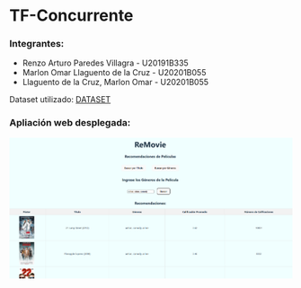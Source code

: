 # TF-Concurrente
### Integrantes:
- Renzo Arturo Paredes Villagra - U20191B335 
- Marlon Omar Llaguento de la Cruz - U20201B055
- Llaguento de la Cruz, Marlon Omar - U20201B055

Dataset utilizado: [DATASET](https://grouplens.org/datasets/movielens/10m/)

### Apliación web desplegada:
![app](Web.PNG)
